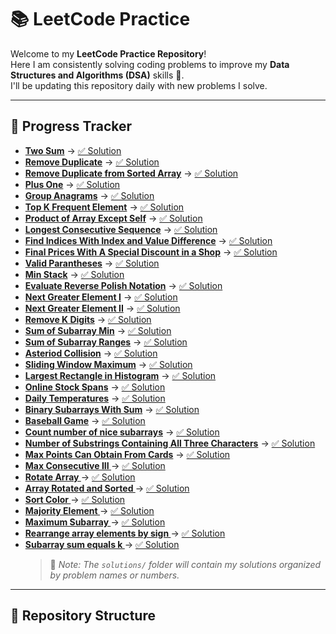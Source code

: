 # 📚 LeetCode Practice

Welcome to my **LeetCode Practice Repository**!  
Here I am consistently solving coding problems to improve my **Data Structures and Algorithms (DSA)** skills 🚀.  
I'll be updating this repository daily with new problems I solve.

---

## 📅 Progress Tracker

- **[Two Sum](https://leetcode.com/problems/two-sum/)** → [✅ Solution](./solution/two-sum/twoSum.js)
- **[Remove Duplicate](https://leetcode.com/problems/single-number/)** → [✅ Solution](./solution/single-number/singleNumber.js)
- **[Remove Duplicate from Sorted Array](https://leetcode.com/problems/remove-duplicates-from-sorted-array/)** → [✅ Solution](./solution/remove-duplicate-array/removeDuplicate.js)
- **[Plus One](https://leetcode.com/problems/plus-one/description/)** → [✅ Solution](./solution/plus-one/plusOne.js)
- **[Group Anagrams](https://leetcode.com/problems/group-anagrams)** → [✅ Solution](./solution/group-anagrams/groupAnagrams.js)
- **[Top K Frequent Element](https://leetcode.com/problems/top-k-frequent-elements/)** → [✅ Solution](./solution/top-k-frequent-elements/topKFrequent.js)
- **[Product of Array Except Self](https://leetcode.com/problems/product-of-array-except-self/)** → [✅ Solution](./solution/product-of-array/productOfArray.js)
- **[Longest Consecutive Sequence](https://leetcode.com/problems/longest-consecutive-sequence/)** → [✅ Solution](./solution/longest-consecutive-sequence/longestConsecutiveSequence.js)
- **[Find Indices With Index and Value Difference](https://leetcode.com/problems/find-indices-with-index-and-value-difference-i)** → [✅ Solution](./solution/find-indices-with-index/findIndicesWithIndexDiff.js)
- **[Final Prices With A Special Discount in a Shop](https://leetcode.com/problems/final-prices-with-a-special-discount-in-a-shop)** → [✅ Solution](./solution/final-price-with-a-special-discount/finalPriceWithSpecialDiscount.js)
- **[Valid Parantheses](https://leetcode.com/problems/valid-parentheses)** → [✅ Solution](./solution/valid-parantheses/validParantheses.js)
- **[Min Stack](https://leetcode.com/problems/min-stack/)** → [✅ Solution](./solution/min-stack/minStack.js)
- **[Evaluate Reverse Polish Notation](https://leetcode.com/problems/evaluate-reverse-polish-notation)** → [✅ Solution](./solution/reverse-polish-notation/reversePolishNotation.js)
- **[Next Greater Element I](https://leetcode.com/problems/next-greater-element-i/)** → [✅ Solution](./solution/next-greater-element/nextGreaterElement.js)
- **[Next Greater Element II](https://leetcode.com/problems/next-greater-element-ii/)** → [✅ Solution](./solution/next-greater-second/nextGreaterSecond.js)
- **[Remove K Digits](https://leetcode.com/problems/remove-k-digits/)** → [✅ Solution](./solution/remove-k-digits/removeKDigits.js)
- **[Sum of Subarray Min](https://leetcode.com/problems/sum-of-subarray-minimums)** → [✅ Solution](./solution/sumOfSubarrayMin/sumOfSubarrayMin.js)
- **[Sum of Subarray Ranges](https://leetcode.com/problems/sum-of-subarray-ranges)** → [✅ Solution](./solution/sumOfSubarrayRanges/sumOfSubarrayRanges.js)
- **[Asteriod Collision](https://leetcode.com/problems/asteroid-collision)** → [✅ Solution](./solution/asteroid-collision/asteroidCollision.js)
- **[Sliding Window Maximum](https://leetcode.com/problems/sliding-window-maximum)** → [✅ Solution](./solution/sliding-window-maximum/slidingWindowMaximum.js)
- **[Largest Rectangle in Histogram](https://leetcode.com/problems/largest-rectangle-in-histogram)** → [✅ Solution](./solution/largest-rectangle-in-histogram/largestRectangleInHistogram.js)
- **[Online Stock Spans](https://leetcode.com/problems/online-stock-span)** → [✅ Solution](./solution/online-stock-span/onlineStockSpan.js)
- **[Daily Temperatures](https://leetcode.com/problems/daily-temperatures)** → [✅ Solution](./solution/daily-temperature/dailyTemperature.js)
- **[Binary Subarrays With Sum](https://leetcode.com/problems/binary-subarrays-with-sum)** → [✅ Solution](./solution/binary-subarrays-with-sum/binarySubarrayWithSum.js)
- **[Baseball Game](https://leetcode.com/problems/baseball-game)** → [✅ Solution](./solution/baseball-game/baseballGame.js)
- **[Count number of nice subarrays](https://leetcode.com/problems/count-number-of-nice-subarrays)** → [✅ Solution](./solution/count-number-of-nice-subarray/countNumberOfNiceSubarray.js)
- **[Number of Substrings Containing All Three Characters](https://leetcode.com/problems/number-of-substrings-containing-all-three-characters)** → [✅ Solution](./solution/number-of-substrings-containing-all-three-characters/allThreeCharacter.js)
- **[Max Points Can Obtain From Cards](https://leetcode.com/problems/maximum-points-you-can-obtain-from-cards/)** → [✅ Solution](./solution/max-points-can-obtain-from-cards/maxPointsCanObtainFromCards.js)
- **[Max Consecutive III ](https://leetcode.com/problems/max-consecutive-ones-iii)** → [✅ Solution](./solution/max-consecutive/maxConsecutive.js)
- **[Rotate Array ](https://leetcode.com/problems/rotate-array)** → [✅ Solution](./solution/rotate-array/rotateArray.js)
- **[Array Rotated and Sorted ](https://leetcode.com/check-if-array-is-sorted-and-rotated)** → [✅ Solution](./solution/array-rotated-sorted/arrayRotatedSorted.js)
- **[Sort Color ](https://leetcode.com/sort-colors)** → [✅ Solution](./solution/sort-colors/sortColors.js)
- **[Majority Element ](https://leetcode.com/sort-colors)** → [✅ Solution](./solution/major-element/majorElement.js)
- **[Maximum Subarray ](https://leetcode.com/maximum-subrray)** → [✅ Solution](./solution/maximum-subarray/maximumSubarray.js)
- **[Rearrange array elements by sign ](https://leetcode.com/rearrange-array-elements-by-sign)** → [✅ Solution](./solution/rearrange-array-elements/rearrangeArrayElements.js)
- **[Subarray sum equals k ](https://leetcode.com/subarray-sum-equals-k)** → [✅ Solution](./solution/subarray-sum-equals-k/subarraySumEqualsK.js)
  > 📌 _Note: The `solutions/` folder will contain my solutions organized by problem names or numbers._

---

## 📂 Repository Structure
